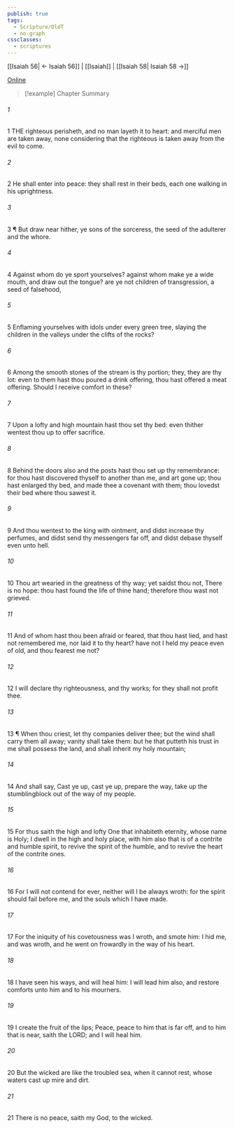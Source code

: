 ```yaml
---
publish: true
tags:
  - Scripture/OldT
  - no-graph
cssclasses:
  - scriptures
---
```

[[Isaiah 56| ← Isaiah 56]] | [[Isaiah]] | [[Isaiah 58| Isaiah 58 →]]

[Online](https://churchofjesuschrist.org/study/scriptures/ot/isa/57?lang=eng)

>[!example] Chapter Summary
>
###### 1
1 THE righteous perisheth, and no man layeth it to heart: and merciful men are taken away, none considering that the righteous is taken away from the evil to come.
###### 2
2 He shall enter into peace: they shall rest in their beds, each one walking in his uprightness.
###### 3
3 ¶ But draw near hither, ye sons of the sorceress, the seed of the adulterer and the whore.
###### 4
4 Against whom do ye sport yourselves?  against whom make ye a wide mouth, and draw out the tongue?  are ye not children of transgression, a seed of falsehood,
###### 5
5 Enflaming yourselves with idols under every green tree, slaying the children in the valleys under the clifts of the rocks?
###### 6
6 Among the smooth stones of the stream is thy portion; they, they are thy lot: even to them hast thou poured a drink offering, thou hast offered a meat offering.  Should I receive comfort in these?
###### 7
7 Upon a lofty and high mountain hast thou set thy bed: even thither wentest thou up to offer sacrifice.
###### 8
8 Behind the doors also and the posts hast thou set up thy remembrance: for thou hast discovered thyself to another than me, and art gone up; thou hast enlarged thy bed, and made thee a covenant with them; thou lovedst their bed where thou sawest it.
###### 9
9 And thou wentest to the king with ointment, and didst increase thy perfumes, and didst send thy messengers far off, and didst debase thyself even unto hell.
###### 10
10 Thou art wearied in the greatness of thy way; yet saidst thou not, There is no hope: thou hast found the life of thine hand; therefore thou wast not grieved.
###### 11
11 And of whom hast thou been afraid or feared, that thou hast lied, and hast not remembered me, nor laid it to thy heart?  have not I held my peace even of old, and thou fearest me not?
###### 12
12 I will declare thy righteousness, and thy works; for they shall not profit thee.
###### 13
13 ¶ When thou criest, let thy companies deliver thee; but the wind shall carry them all away; vanity shall take them: but he that putteth his trust in me shall possess the land, and shall inherit my holy mountain;
###### 14
14 And shall say, Cast ye up, cast ye up, prepare the way, take up the stumblingblock out of the way of my people.
###### 15
15 For thus saith the high and lofty One that inhabiteth eternity, whose name is Holy; I dwell in the high and holy place, with him also that is of a contrite and humble spirit, to revive the spirit of the humble, and to revive the heart of the contrite ones.
###### 16
16 For I will not contend for ever, neither will I be always wroth: for the spirit should fail before me, and the souls which I have made.
###### 17
17 For the iniquity of his covetousness was I wroth, and smote him: I hid me, and was wroth, and he went on frowardly in the way of his heart.
###### 18
18 I have seen his ways, and will heal him: I will lead him also, and restore comforts unto him and to his mourners.
###### 19
19 I create the fruit of the lips; Peace, peace to him that is far off, and to him that is near, saith the LORD; and I will heal him.
###### 20
20 But the wicked are like the troubled sea, when it cannot rest, whose waters cast up mire and dirt.
###### 21
21 There is no peace, saith my God, to the wicked.



